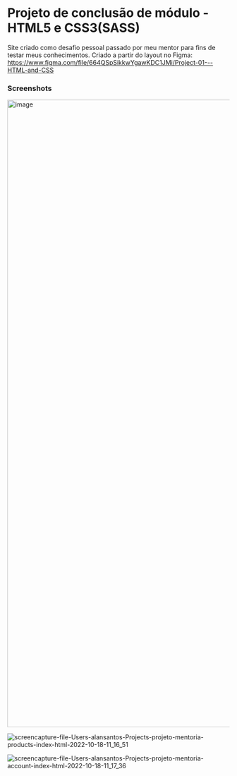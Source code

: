 # Projeto de conclusão de módulo - HTML5 e CSS3(SASS)

Site criado como desafio pessoal passado por meu mentor para fins de testar meus conhecimentos.
Criado a partir do layout no Figma: https://www.figma.com/file/664QSpSikkwYgawKDC1JMi/Project-01---HTML-and-CSS

### Screenshots

<img width="1423" alt="image" src="https://user-images.githubusercontent.com/100851091/196456002-491322e8-e3fe-4f19-8a60-b5a48dfd74e7.png">

![screencapture-file-Users-alansantos-Projects-projeto-mentoria-products-index-html-2022-10-18-11_16_51](https://user-images.githubusercontent.com/100851091/196456218-64a76156-edd5-40a3-a26a-62fb15fb4811.png)

![screencapture-file-Users-alansantos-Projects-projeto-mentoria-account-index-html-2022-10-18-11_17_36](https://user-images.githubusercontent.com/100851091/196456405-cbdb9c70-8176-4e85-8d67-c6ea795b5bac.png)

